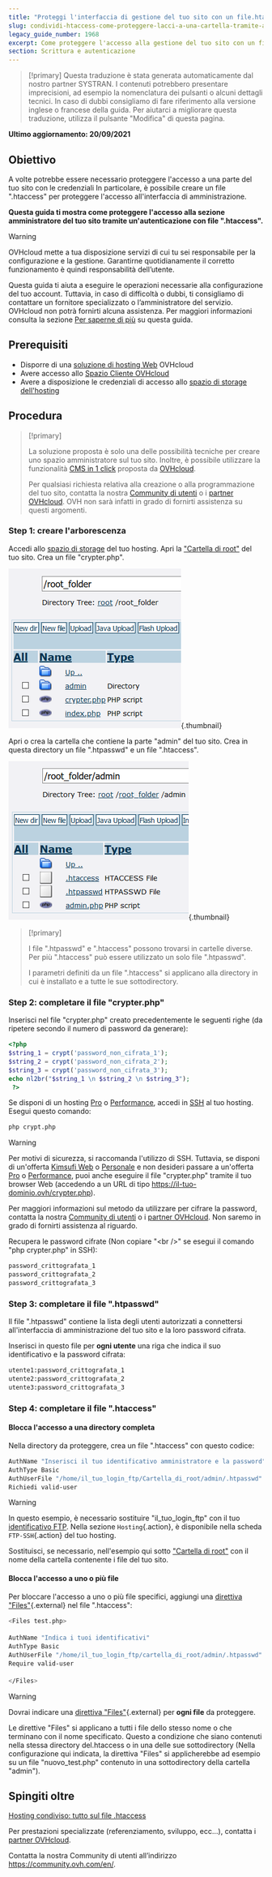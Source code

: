 ```yaml
---
title: "Proteggi l'interfaccia di gestione del tuo sito con un file.htaccess"
slug: condividi-htaccess-come-proteggere-lacci-a-una-cartella-tramite-autenticazione
legacy_guide_number: 1968
excerpt: Come proteggere l'accesso alla gestione del tuo sito con un file .htaccess
section: Scrittura e autenticazione
---
```


> [!primary]
> Questa traduzione è stata generata automaticamente dal nostro partner SYSTRAN. I contenuti potrebbero presentare imprecisioni, ad esempio la nomenclatura dei pulsanti o alcuni dettagli tecnici. In caso di dubbi consigliamo di fare riferimento alla versione inglese o francese della guida. Per aiutarci a migliorare questa traduzione, utilizza il pulsante "Modifica" di questa pagina.
>

**Ultimo aggiornamento: 20/09/2021**

## Obiettivo

A volte potrebbe essere necessario proteggere l'accesso a una parte del tuo sito con le credenziali In particolare, è possibile creare un file ".htaccess" per proteggere l'accesso all'interfaccia di amministrazione.

**Questa guida ti mostra come proteggere l'accesso alla sezione amministratore del tuo sito tramite un'autenticazione con file ".htaccess".**

> [!warning]
>
> OVHcloud mette a tua disposizione servizi di cui tu sei responsabile per la configurazione e la gestione. Garantirne quotidianamente il corretto funzionamento è quindi responsabilità dell’utente.
>
> Questa guida ti aiuta a eseguire le operazioni necessarie alla configurazione del tuo account. Tuttavia, in caso di difficoltà o dubbi, ti consigliamo di contattare un fornitore specializzato o l’amministratore del servizio. OVHcloud non potrà fornirti alcuna assistenza. Per maggiori informazioni consulta la sezione [Per saperne di più](#gofurther) su questa guida.
>

## Prerequisiti

- Disporre di una [soluzione di hosting Web](https://www.ovh.it/hosting-web/) OVHcloud
- Avere accesso allo [Spazio Cliente OVHcloud](https://www.ovh.com/auth/?action=gotomanager&from=https://www.ovh.it/&ovhSubsidiary=it)
- Avere a disposizione le credenziali di accesso allo [spazio di storage dell'hosting](../accedere-spazio-storage-ftp-hosting-web/)

## Procedura

> [!primary]
>
> La soluzione proposta è solo una delle possibilità tecniche per creare uno spazio amministratore sul tuo sito. Inoltre, è possibile utilizzare la funzionalità [CMS in 1 click](../hosting_condiviso_guida_ai_moduli_degli_hosting_condivisi/) proposta da [OVHcloud](https://www.ovhcloud.com/it/).
>
> Per qualsiasi richiesta relativa alla creazione o alla programmazione del tuo sito, contatta la nostra [Community di utenti](https://community.ovh.com/en/) o i [partner OVHcloud](https://partner.ovhcloud.com/it/). OVH non sarà infatti in grado di fornirti assistenza su questi argomenti.
>

### Step 1: creare l'arborescenza

Accedi allo [spazio di storage](../accedere-spazio-storage-ftp-hosting-web/) del tuo hosting. Apri la ["Cartella di root"](../configurare-un-multisito-su-un-hosting-web/#step-21-aggiungere-un-dominio-registrato-in-ovhcloud) del tuo sito.
Crea un file "crypter.php".

![root_folder](images/root_folder.png){.thumbnail}

Apri o crea la cartella che contiene la parte "admin" del tuo sito. Crea in questa directory un file ".htpasswd" e un file ".htaccess".

![folder_admin](images/folder_admin.png){.thumbnail}

> [!primary]
>
> I file ".htpasswd" e ".htaccess" possono trovarsi in cartelle diverse. Per più ".htaccess" può essere utilizzato un solo file ".htpasswd".
>
> I parametri definiti da un file ".htaccess" si applicano alla directory in cui è installato e a tutte le sue sottodirectory.
>

### Step 2: completare il file "crypter.php"

Inserisci nel file "crypter.php" creato precedentemente le seguenti righe (da ripetere secondo il numero di password da generare):

```php
<?php
$string_1 = crypt('password_non_cifrata_1');
$string_2 = crypt('password_non_cifrata_2');
$string_3 = crypt('password_non_cifrata_3');
echo nl2br("$string_1 \n $string_2 \n $string_3");
 ?>
```

Se disponi di un hosting [Pro](https://www.ovh.it/hosting-web/hosting-web-pro.xml) o [Performance](https://www.ovh.it/hosting-web/hosting-web-performance.xml), accedi in [SSH](../hosting_condiviso_il_protocollo_ssh/) al tuo hosting. Esegui questo comando:

```bash
php crypt.php
```

> [!warning]
>
> Per motivi di sicurezza, si raccomanda l'utilizzo di SSH. Tuttavia, se disponi di un'offerta [Kimsufi Web](https://www.kimsufi.com/it/) o [Personale](https://www.ovh.it/hosting-web/hosting-web-personale.xml) e non desideri passare a un'offerta [Pro](https://www.ovh.it/hosting-web/hosting-web-pro.xml) o [Performance](https://www.ovh.it/hosting-web/hosting-web-performance.xml), puoi anche eseguire il file "crypter.php" tramite il tuo browser Web (accedendo a un URL di tipo https://il-tuo-dominio.ovh/crypter.php).
>
> Per maggiori informazioni sul metodo da utilizzare per cifrare la password, contatta la nostra [Community di utenti](https://community.ovh.com/en/) o i [partner OVHcloud](https://partner.ovhcloud.com/it/). Non saremo in grado di fornirti assistenza al riguardo.
>

Recupera le password cifrate (Non copiare "&#60;br />" se esegui il comando "php crypter.php" in SSH):

```bash
password_crittografata_1
password_crittografata_2
password_crittografata_3
```

### Step 3: completare il file ".htpasswd"

Il file ".htpasswd" contiene la lista degli utenti autorizzati a connettersi all'interfaccia di amministrazione del tuo sito e la loro password cifrata.

Inserisci in questo file per **ogni utente** una riga che indica il suo identificativo e la password cifrata:

```bash
utente1:password_crittografata_1
utente2:password_crittografata_2
utente3:password_crittografata_3
```

### Step 4: completare il file ".htaccess"

#### Blocca l'accesso a una directory completa

Nella directory da proteggere, crea un file ".htaccess" con questo codice:

```bash
AuthName "Inserisci il tuo identificativo amministratore e la password"
AuthType Basic
AuthUserFile "/home/il_tuo_login_ftp/Cartella_di_root/admin/.htpasswd"
Richiedi valid-user
```

> [!warning]
>
> In questo esempio, è necessario sostituire "il_tuo_login_ftp" con il tuo [identificativo FTP](../accedere-spazio-storage-ftp-hosting-web/#step-1-recupera-i-dati-necessari-a-effettuare-laccesso). Nella sezione `Hosting`{.action}, è disponibile nella scheda `FTP-SSH`{.action} del tuo hosting.
>
> Sostituisci, se necessario, nell'esempio qui sotto ["Cartella di root"](../configurare-un-multisito-su-un-hosting-web/#step-21-aggiungere-un-dominio-registrato-in-ovhcloud) con il nome della cartella contenente i file del tuo sito.
>

#### Blocca l'accesso a uno o più file

Per bloccare l'accesso a uno o più file specifici, aggiungi una [direttiva "Files"](https://httpd.apache.org/docs/2.4/en/mod/core.html#files){.external} nel file ".htaccess":

```bash
<Files test.php>

AuthName "Indica i tuoi identificativi"
AuthType Basic
AuthUserFile "/home/il_tuo_login_ftp/cartella_di_root/admin/.htpasswd"
Require valid-user

</Files>
```

> [!warning]
>
> Dovrai indicare una [direttiva "Files"](https://httpd.apache.org/docs/2.4/en/mod/core.html#files){.external} per **ogni file** da proteggere.
>
> Le direttive "Files" si applicano a tutti i file dello stesso nome o che terminano con il nome specificato. Questo a condizione che siano contenuti nella stessa directory del.htaccess o in una delle sue sottodirectory (Nella configurazione qui indicata, la direttiva "Files" si applicherebbe ad esempio su un file "nuovo_test.php" contenuto in una sottodirectory della cartella "admin").
>

## Spingiti oltre <a name="gofurther"></a>

[Hosting condiviso: tutto sul file .htaccess](../hosting_condiviso_tutto_sul_file_htaccess/)

Per prestazioni specializzate (referenziamento, sviluppo, ecc...), contatta i [partner OVHcloud](https://partner.ovhcloud.com/it/).

Contatta la nostra Community di utenti all’indirizzo <https://community.ovh.com/en/>.
